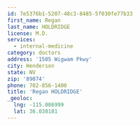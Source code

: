 ```yaml
---
id: 7e5376b1-5207-48c3-8485-5f030fe77b33
first_name: Regan
last_name: HOLDRIDGE
license: M.D.
services:
  - internal-medicine
category: doctors
address: '1505 Wigwam Pkwy'
city: Henderson
state: NV
zip: '89074'
phone: 702-856-1400
title: 'Regan HOLDRIDGE'
_geoloc:
  lng: -115.086999
  lat: 36.038181
---
```

